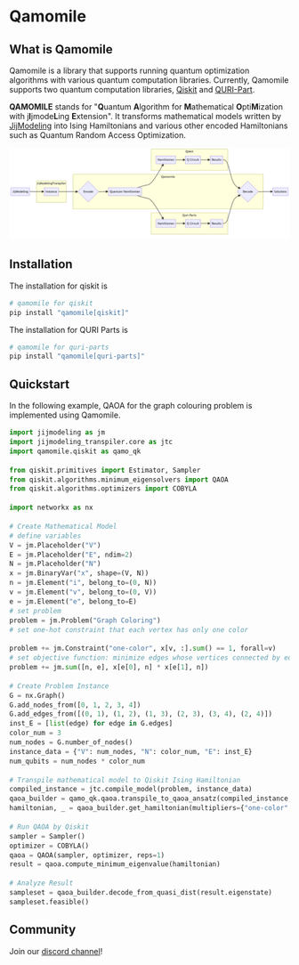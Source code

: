# Qamomile
## What is Qamomile
Qamomile is a library that supports running quantum optimization algorithms with various quantum computation libraries.
Currently, Qamomile supports two quantum computation libraries, [Qiskit](https://www.ibm.com/quantum/qiskit) and [QURI-Part](https://quri-parts.qunasys.com/).

**QAMOMILE** stands for "**Q**uantum **A**lgorithm for **M**athematical **O**pti**M**ization with j**I**jmode**L**ing **E**xtension". It transforms mathematical models written by [JijModeling](https://www.documentation.jijzept.com/docs/jijmodeling) into Ising Hamiltonians and various other encoded Hamiltonians such as Quantum Random Access Optimization.


![](./qamomile_workflow.png)


## Installation
The installation for qiskit is 
```bash
# qamomile for qiskit
pip install "qamomile[qiskit]"
```

The installation for QURI Parts is
```bash
# qamomile for quri-parts
pip install "qamomile[quri-parts]"
```

## Quickstart
In the following example, QAOA for the graph colouring problem is implemented using Qamomile.
```python
import jijmodeling as jm
import jijmodeling_transpiler.core as jtc
import qamomile.qiskit as qamo_qk

from qiskit.primitives import Estimator, Sampler
from qiskit.algorithms.minimum_eigensolvers import QAOA
from qiskit.algorithms.optimizers import COBYLA

import networkx as nx

# Create Mathematical Model
# define variables
V = jm.Placeholder("V")
E = jm.Placeholder("E", ndim=2)
N = jm.Placeholder("N")
x = jm.BinaryVar("x", shape=(V, N))
n = jm.Element("i", belong_to=(0, N))
v = jm.Element("v", belong_to=(0, V))
e = jm.Element("e", belong_to=E)
# set problem
problem = jm.Problem("Graph Coloring")
# set one-hot constraint that each vertex has only one color

problem += jm.Constraint("one-color", x[v, :].sum() == 1, forall=v)
# set objective function: minimize edges whose vertices connected by edges are the same color
problem += jm.sum([n, e], x[e[0], n] * x[e[1], n])

# Create Problem Instance
G = nx.Graph()
G.add_nodes_from([0, 1, 2, 3, 4])
G.add_edges_from([(0, 1), (1, 2), (1, 3), (2, 3), (3, 4), (2, 4)])
inst_E = [list(edge) for edge in G.edges]
color_num = 3
num_nodes = G.number_of_nodes()
instance_data = {"V": num_nodes, "N": color_num, "E": inst_E}
num_qubits = num_nodes * color_num

# Transpile mathematical model to Qiskit Ising Hamiltonian
compiled_instance = jtc.compile_model(problem, instance_data)
qaoa_builder = qamo_qk.qaoa.transpile_to_qaoa_ansatz(compiled_instance,normalize=False,relax_method=jtc.pubo.RelaxationMethod.SquaredPenalty)
hamiltonian, _ = qaoa_builder.get_hamiltonian(multipliers={"one-color": 1})

# Run QAOA by Qiskit
sampler = Sampler()
optimizer = COBYLA()
qaoa = QAOA(sampler, optimizer, reps=1)
result = qaoa.compute_minimum_eigenvalue(hamiltonian)

# Analyze Result
sampleset = qaoa_builder.decode_from_quasi_dist(result.eigenstate)
sampleset.feasible()
```

## Community
Join our [discord channel](https://discord.gg/Km5dKF9JjG)!